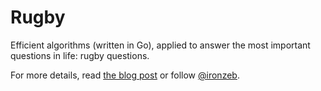 Rugby
=====

Efficient algorithms (written in Go), applied to answer the most important questions in life: rugby questions.

For more details, read [the blog post](http://ironzebra.com) or follow [@ironzeb](https://twitter.com/ironzeb).